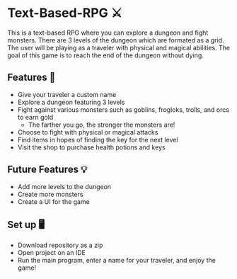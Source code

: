 # Text-Based-RPG ⚔️
This is a text-based RPG where you can explore a dungeon and fight monsters. There are 3 levels of the dungeon which are formated as a grid. The user will be playing as a traveler with physical and magical abilities. The goal of this game is to reach the end of the dungeon without dying. 

## Features 🎒
- Give your traveler a custom name
- Explore a dungeon featuring 3 levels 
- Fight against various monsters such as goblins, frogloks, trolls, and orcs to earn gold
  - The farther you go, the stronger the monsters are!
- Choose to fight with physical or magical attacks
- Find items in hopes of finding the key for the next level
- Visit the shop to purchase health potions and keys

## Future Features 💡
- Add more levels to the dungeon
- Create more monsters
- Create a UI for the game 

## Set up 🖥️
- Download repository as a zip
- Open project on an IDE
- Run the main program, enter a name for your traveler, and enjoy the game!
